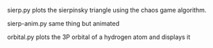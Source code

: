 sierp.py
plots the sierpinsky triangle using the chaos game algorithm.

sierp-anim.py
same thing but animated

orbital.py
plots the 3P orbital of a hydrogen atom and displays it
